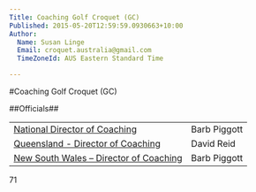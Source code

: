 ```yaml
---
Title: Coaching Golf Croquet (GC)
Published: 2015-05-20T12:59:59.0930663+10:00
Author:
  Name: Susan Linge
  Email: croquet.australia@gmail.com
  TimeZoneId: AUS Eastern Standard Time

---
```

#Coaching Golf Croquet (GC)

##Officials##

| | |
|-|-|
|[National Director of Coaching](mailto:ncdgc@croquet-australia.com.au)|Barb Piggott|0427 629 953|
|[Queensland - Director of Coaching](mailto:coaching@croquetqld.org)|David Reid|0416 035 169|
|[New South Wales – Director of Coaching](mailto:johnpiggott@bigpond.com)|Barb Piggott|0427 629 953|

71